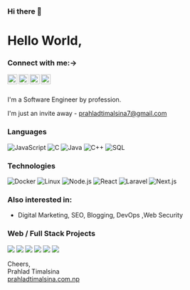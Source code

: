 ### Hi there 👋

<!--
**prahladtimalsina** is a ✨ _special_ ✨ repository because its `README.md` (this file) appears on your GitHub profile.

Here are some ideas to get you started:

- 🔭 I’m currently working on ...
- 🌱 I’m currently learning ...
- 👯 I’m looking to collaborate on ...
- 🤔 I’m looking for help with ...
- 💬 Ask me about ...
- 📫 How to reach me: ...
- 😄 Pronouns: ...
- ⚡ Fun fact: ...
-->

# Hello World,

### Connect with me:->
<a href="https://linkedin.com/in/prahladtimalsina">
  <img align="left" alt="Prahlad Timalsina - LinkedIn" width="22px" src="https://cdn.jsdelivr.net/npm/simple-icons@v3/icons/linkedin.svg"/>
</a>
<a href="https://instagram.com/__prahlad_timalsina__">
  <img align="left" alt="Prahlad Timalsina - Instagram" width="22px" src="https://cdn.jsdelivr.net/npm/simple-icons@v3/icons/instagram.svg"/>
</a>
<a href="https://twitter.com/officialprahlad/">
  <img align="left" alt="Prahlad Timalsina - Twitter" width="22px" src="https://cdn.jsdelivr.net/npm/simple-icons@v3/icons/twitter.svg"/>
</a>
<a href="https://facebook.com/OfficialPrahladTimalsina">
  <img align="left" alt="Prahlad Timalsina - Facebook" width="22px" src="https://cdn.jsdelivr.net/npm/simple-icons@v3/icons/facebook.svg"/>
</a>
<br />
<br />

I'm a Software Engineer by profession.

I'm just an invite away - prahladtimalsina7@gmail.com


### Languages

![JavaScript](https://img.shields.io/badge/-JavaScript-000?style=for-the-badge&logo=JavaScript)
![C](https://img.shields.io/badge/-C-000?style=for-the-badge&logo=C)
![Java](https://img.shields.io/badge/-Java-000?style=for-the-badge&logo=Java&logoColor=007396)
![C++](https://img.shields.io/badge/-C++-000?style=for-the-badge&logo=c%2b%2b&logoColor=00599C)
![SQL](https://img.shields.io/badge/-SQL-000?style=for-the-badge&logo=MySQL)

### Technologies

![Docker](https://img.shields.io/badge/-Docker-000?style=for-the-badge&logo=Docker)
![Linux](https://img.shields.io/badge/-Linux-000?style=for-the-badge&logo=Linux)
![Node.js](https://img.shields.io/badge/-Node.js-000?style=for-the-badge&logo=node.js)
![React](https://img.shields.io/badge/-React-000?style=for-the-badge&logo=React)
![Laravel](https://img.shields.io/badge/-Laravel-000?style=for-the-badge&logo=Laravel)
![Next.js](https://img.shields.io/badge/-Next.js-000?style=for-the-badge&logo=next.js)

 
 

### Also interested in:
- Digital Marketing, SEO, Blogging, DevOps ,Web Security

### Web / Full Stack Projects

[![](https://img.shields.io/badge/-🧬%20My%20Website-000)](https://prahladtimalsina.com.np)
[![](https://img.shields.io/badge/-🦠%20COVID‑19%20Tracker-000)](https://covid19-tracker-7b6fc.web.app/)
[![](https://img.shields.io/badge/-📝%20Hulu%20Clone-000)](https://hulu-2-0-nextjs-prahlad.vercel.app/)
[![](https://img.shields.io/badge/-🔬%20Amazon%20Clone-000)](https://clone-d9ae9.web.app/)
[![](https://img.shields.io/badge/-🛰%20ReactJS%20Portfolio-000)]( https://prahlad-timalsina.netlify.app/)
[![](https://img.shields.io/badge/-📝%20Airbnb%20Clone-000)](https://airbnb-nextjs-eight.vercel.app/)

Cheers,  
Prahlad Timalsina  
[prahladtimalsina.com.np](https://prahladtimalsina.com.np/)



